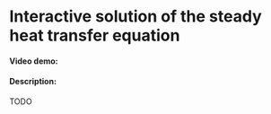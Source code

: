 # Interactive solution of the steady heat transfer equation
#### Video demo: 
#### Description:
TODO
